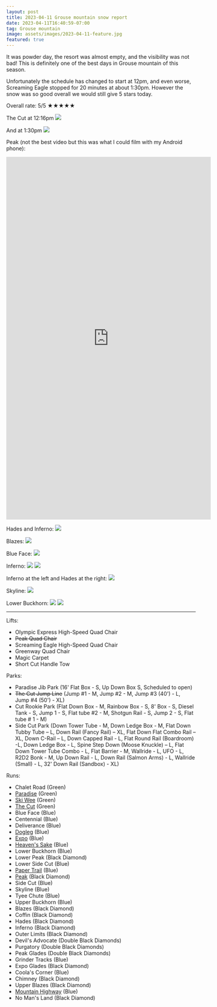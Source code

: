 ```yaml
---
layout: post
title: 2023-04-11 Grouse mountain snow report
date: 2023-04-11T16:40:59-07:00
tag: Grouse mountain
image: assets/images/2023-04-11-feature.jpg
featured: true
---
```


It was powder day, the resort was almost empty, and the visibility was not bad! This is definitely one of the best days in Grouse mountain of this season.

Unfortunately the schedule has changed to start at 12pm, and even worse, Screaming Eagle stopped for 20 minutes at about 1:30pm. However the snow was so good overall we would still give 5 stars today.

Overall rate: 5/5 ★★★★★

The Cut at 12:16pm
![](/assets/images/2023-04-11-the-cut-1216pm.jpg)

And at 1:30pm
![](/assets/images/2023-04-11-the-cut-130pm.jpg)

Peak (not the best video but this was what I could film with my Android phone):
<iframe width="544" height="966" src="https://www.youtube.com/embed/n6mlGSjPZ3w" title="&quot;Peak&quot; on a powder day (Grouse mountain) 2023-04-11" frameborder="0" allow="accelerometer; autoplay; clipboard-write; encrypted-media; gyroscope; picture-in-picture; web-share" allowfullscreen></iframe>

Hades and Inferno:
![](/assets/images/2023-04-11-hades-and-inferno.jpg)

Blazes:
![](/assets/images/2023-04-11-blazes.jpg)

Blue Face:
![](/assets/images/2023-04-11-blue-face.jpg)

Inferno:
![](/assets/images/2023-04-11-inferno.jpg)
![](/assets/images/2023-04-11-inferno-2.jpg)

Inferno at the left and Hades at the right:
![](/assets/images/2023-04-11-inferno-and-hades.jpg)

Skyline:
![](/assets/images/2023-04-11-skyline.jpg)

Lower Buckhorn:
![](/assets/images/2023-04-11-lower-buckhorn.jpg)
![](/assets/images/2023-04-11-lower-buckhorn-2.jpg)

---

Lifts:

* Olympic Express High-Speed Quad Chair
* <del>Peak Quad Chair</del>
* Screaming Eagle High-Speed Quad Chair
* Greenway Quad Chair
* Magic Carpet
* Short Cut Handle Tow

Parks:

* Paradise Jib Park (16' Flat Box - S, Up Down Box S, Scheduled to open)
* <del>The Cut Jump Line</del> (Jump #1 - M, Jump #2 - M, Jump #3 (40') - L, Jump #4 (50') - XL)
* Cut Rookie Park (Flat Down Box - M, Rainbow Box - S, 8' Box - S, Diesel Tank - S, Jump 1 - S, Flat tube #2 - M, Shotgun Rail - S, Jump 2 - S, Flat tube # 1 - M)
* Side Cut Park (Down Tower Tube - M, Down Ledge Box - M, Flat Down Tubby Tube – L, Down Rail (Fancy Rail) – XL, Flat Down Flat Combo Rail – XL, Down C-Rail – L, Down Capped Rail - L, Flat Round Rail (Boardroom) -L, Down Ledge Box - L, Spine Step Down (Moose Knuckle) – L, Flat Down Tower Tube Combo - L, Flat Barrier - M, Wallride - L, UFO - L, R2D2 Bonk - M, Up Down Rail - L, Down Rail (Salmon Arms) - L, Wallride (Small) - L, 32' Down Rail (Sandbox) - XL)

Runs:

* Chalet Road (Green)
* [Paradise](/grouse/paradise) (Green)
* [Ski Wee](/magic-carpet/) (Green)
* [The Cut](/grouse/the-cut/) (Green)
* Blue Face (Blue)
* Centennial (Blue)
* Deliverance (Blue)
* [Dogleg](/dogleg/) (Blue)
* [Expo](/grouse/expo/) (Blue)
* [Heaven's Sake](/heavens-sake/) (Blue)
* Lower Buckhorn (Blue)
* Lower Peak (Black Diamond)
* Lower Side Cut (Blue)
* [Paper Trail](/paper-trail/) (Blue)
* [Peak](/grouse/peak/) (Black Diamond)
* Side Cut (Blue)
* Skyline (Blue)
* Tyee Chute (Blue)
* Upper Buckhorn (Blue)
* Blazes (Black Diamond)
* Coffin (Black Diamond)
* Hades (Black Diamond)
* Inferno (Black Diamond)
* Outer Limits (Black Diamond)
* Devil's Advocate (Double Black Diamonds)
* Purgatory (Double Black Diamonds)
* Peak Glades (Double Black Diamonds)
* Grinder Tracks (Blue)
* Expo Glades (Black Diamond)
* Coola's Corner (Blue)
* Chimney (Black Diamond)
* Upper Blazes (Black Diamond)
* [Mountain Highway](/grouse/mountain-highway/) (Blue)
* No Man's Land (Black Diamond)
